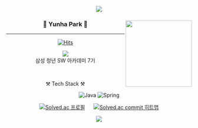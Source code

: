 <div align="center">
  
 <img src="https://capsule-render.vercel.app/api?type=waving&color=20:D1B9E4,100:B5C5E8&height=250&section=header&text=Yunha's%20Hub&fontSize=70&fontAlignY=40&fontColor=ffffff&animation=twinkling" />
 
</div>
<div align="center">
  
 <img align="right" height="180em" src="https://github-readme-stats.vercel.app/api?username=0atx&show_icons=true&count_private=true&custom_title=Yunha's%20GitHub%20Stats&bg_color=0,B5C5E8,D1B9E4&title_color=FFFFFF&icon_color=FFFFFF&text_color=FFFFFF"/>
  
  ### 🐣 Yunha Park 🐥 
  
  ---
  
  [![Hits](https://hits.seeyoufarm.com/api/count/incr/badge.svg?url=https%3A%2F%2Fgithub.com%2F0atx&count_bg=%23B5C5E8&title_bg=%23999999&icon=&icon_color=%23E7E7E7&title=hits&edge_flat=false)](https://hits.seeyoufarm.com)
 
  <a href="https://www.notion.so/876e25160b164e54b75cdeeb43631cf2"><img src="https://img.shields.io/badge/Introduce-ffffff?style=flat-square&logo=notion&logoColor=black"/></a>
  <br> 삼성 청년 SW 아카데미 7기 <br>
     
</div>  
<br>

<div align="center">


 ⚒ Tech Stack ⚒
 
  ![Java](https://img.shields.io/badge/Java-007396.svg?&style=for-the-badge&logo=Java&logoColor=white) 
  ![Spring](https://img.shields.io/badge/Spring-6DB33F.svg?&style=for-the-badge&logo=Spring&logoColor=white)
 
  [![Solved.ac 
프로필](http://mazassumnida.wtf/api/v2/generate_badge?boj=0at_x)](https://solved.ac/0at_x)
&nbsp;&nbsp;&nbsp;&nbsp;
[![Solved.ac commit 히트맵](http://mazandi.herokuapp.com/api?handle=0at_x&theme=warm)](https://solved.ac/0at_x)
 
</div>
<div align="center">
  
 <img src="https://capsule-render.vercel.app/api?type=waving&color=20:D1B9E4,100:B5C5E8&height=200&reversal=true&section=footer" />
 
</div>
